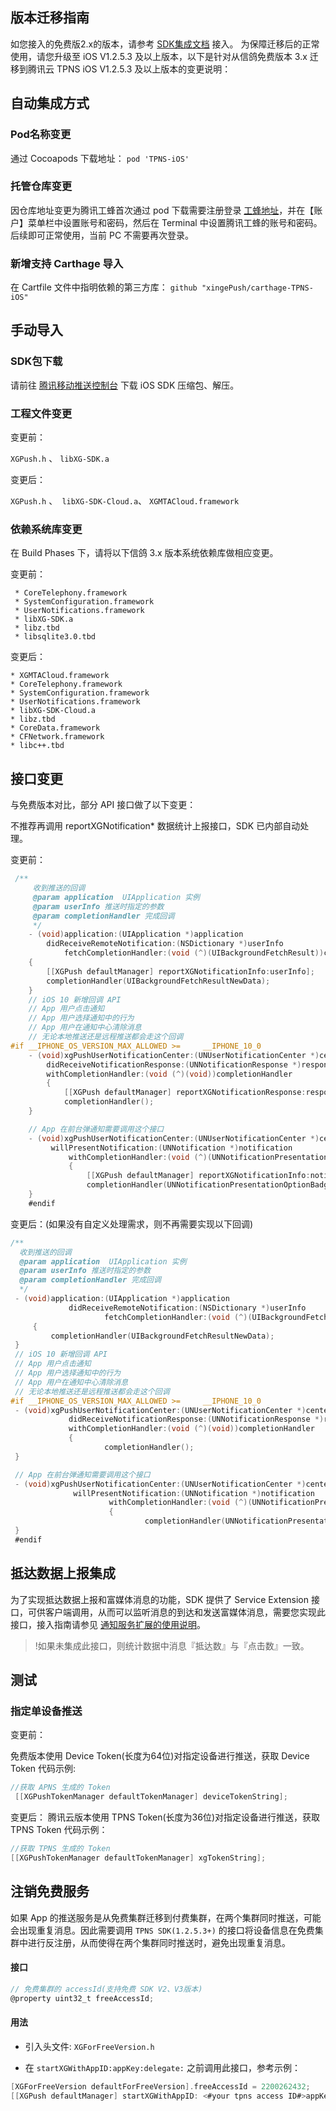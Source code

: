 ## 版本迁移指南
如您接入的免费版2.x的版本，请参考 [SDK集成文档](https://cloud.tencent.com/document/product/548/36663) 接入。
为保障迁移后的正常使用，请您升级至 iOS V1.2.5.3 及以上版本，以下是针对从信鸽免费版本 3.x 迁移到腾讯云 TPNS iOS V1.2.5.3 及以上版本的变更说明：

## 自动集成方式
### Pod名称变更
 通过 Cocoapods 下载地址：
 `pod 'TPNS-iOS' `


### 托管仓库变更
因仓库地址变更为腾讯工蜂首次通过 pod 下载需要注册登录 [工蜂地址](https://git.code.tencent.com/users/sign_in)，并在【账户】菜单栏中设置账号和密码，然后在 Terminal 中设置腾讯工蜂的账号和密码。后续即可正常使用，当前 PC 不需要再次登录。


### 新增支持 Carthage 导入
在 Cartfile 文件中指明依赖的第三方库：
` github "xingePush/carthage-TPNS-iOS" `

## 手动导入
### SDK包下载
请前往 [腾讯移动推送控制台](https://console.cloud.tencent.com/tpns/sdkdownload) 下载 iOS SDK 压缩包、解压。

### 工程文件变更

变更前：

`XGPush.h` 、 `libXG-SDK.a`

变更后：

`XGPush.h` 、` libXG-SDK-Cloud.a`、 `XGMTACloud.framework`



### 依赖系统库变更

在 Build Phases 下，请将以下信鸽 3.x 版本系统依赖库做相应变更。

变更前：
```
 * CoreTelephony.framework
 * SystemConfiguration.framework
 * UserNotifications.framework
 * libXG-SDK.a
 * libz.tbd
 * libsqlite3.0.tbd
```
变更后：
```
* XGMTACloud.framework
* CoreTelephony.framework
* SystemConfiguration.framework
* UserNotifications.framework
* libXG-SDK-Cloud.a
* libz.tbd
* CoreData.framework
* CFNetwork.framework
* libc++.tbd
```
## 接口变更

与免费版本对比，部分 API 接口做了以下变更：

不推荐再调用 reportXGNotification* 数据统计上报接口，SDK 已内部自动处理。

变更前：
``` objective-c
 /**
     收到推送的回调
     @param application  UIApplication 实例
     @param userInfo 推送时指定的参数
     @param completionHandler 完成回调
     */
    - (void)application:(UIApplication *)application
        didReceiveRemoteNotification:(NSDictionary *)userInfo
            fetchCompletionHandler:(void (^)(UIBackgroundFetchResult))completionHandler
    {
        [[XGPush defaultManager] reportXGNotificationInfo:userInfo];
        completionHandler(UIBackgroundFetchResultNewData);
    }
    // iOS 10 新增回调 API
    // App 用户点击通知
    // App 用户选择通知中的行为
    // App 用户在通知中心清除消息
    // 无论本地推送还是远程推送都会走这个回调
#if __IPHONE_OS_VERSION_MAX_ALLOWED >=     __IPHONE_10_0
    - (void)xgPushUserNotificationCenter:(UNUserNotificationCenter *)center
        didReceiveNotificationResponse:(UNNotificationResponse *)response
        withCompletionHandler:(void (^)(void))completionHandler
        {
            [[XGPush defaultManager] reportXGNotificationResponse:response];
            completionHandler();
    }

    // App 在前台弹通知需要调用这个接口
    - (void)xgPushUserNotificationCenter:(UNUserNotificationCenter *)center
         willPresentNotification:(UNNotification *)notification
             withCompletionHandler:(void (^)(UNNotificationPresentationOptions))completionHandler
             {
                 [[XGPush defaultManager] reportXGNotificationInfo:notification.request.content.userInfo];
                 completionHandler(UNNotificationPresentationOptionBadge | UNNotificationPresentationOptionSound | UNNotificationPresentationOptionAlert);
    }
    #endif
```
变更后：(如果没有自定义处理需求，则不再需要实现以下回调)
```objective-c
/**
  收到推送的回调
  @param application  UIApplication 实例
  @param userInfo 推送时指定的参数
  @param completionHandler 完成回调
  */
 - (void)application:(UIApplication *)application
             didReceiveRemoteNotification:(NSDictionary *)userInfo
                     fetchCompletionHandler:(void (^)(UIBackgroundFetchResult))completionHandler
     {
         completionHandler(UIBackgroundFetchResultNewData);
 }
 // iOS 10 新增回调 API
 // App 用户点击通知
 // App 用户选择通知中的行为
 // App 用户在通知中心清除消息
 // 无论本地推送还是远程推送都会走这个回调
#if __IPHONE_OS_VERSION_MAX_ALLOWED >=     __IPHONE_10_0
 - (void)xgPushUserNotificationCenter:(UNUserNotificationCenter *)center
             didReceiveNotificationResponse:(UNNotificationResponse *)response
             withCompletionHandler:(void (^)(void))completionHandler
             {
                     completionHandler();
 }

 // App 在前台弹通知需要调用这个接口
 - (void)xgPushUserNotificationCenter:(UNUserNotificationCenter *)center
              willPresentNotification:(UNNotification *)notification
                      withCompletionHandler:(void (^)(UNNotificationPresentationOptions))completionHandler
                      {
                              completionHandler(UNNotificationPresentationOptionBadge | UNNotificationPresentationOptionSound | UNNotificationPresentationOptionAlert);
 }
 #endif
```


## 抵达数据上报集成

为了实现抵达数据上报和富媒体消息的功能，SDK 提供了 Service Extension 接口，可供客户端调用，从而可以监听消息的到达和发送富媒体消息，需要您实现此接口，接入指南请参见 [通知服务扩展的使用说明](https://cloud.tencent.com/document/product/548/36667)。

>!如果未集成此接口，则统计数据中消息『抵达数』与『点击数』一致。

## 测试

### 指定单设备推送

变更前：

免费版本使用 Device Token(长度为64位)对指定设备进行推送，获取 Device Token 代码示例:

```objective-c
//获取 APNS 生成的 Token
 [[XGPushTokenManager defaultTokenManager] deviceTokenString];
```
变更后：
腾讯云版本使用 TPNS Token(长度为36位)对指定设备进行推送，获取 TPNS Token 代码示例：

```objective-c
//获取 TPNS 生成的 Token
[[XGPushTokenManager defaultTokenManager] xgTokenString];
```

## 注销免费服务

如果 App 的推送服务是从免费集群迁移到付费集群，在两个集群同时推送，可能会出现重复消息。因此需要调用 `TPNS SDK(1.2.5.3+)` 的接口将设备信息在免费集群中进行反注册，从而使得在两个集群同时推送时，避免出现重复消息。

#### 接口

```objective-c
// 免费集群的 accessId(支持免费 SDK V2、V3版本)
@property uint32_t freeAccessId;
```

#### 用法

- 引入头文件: `XGForFreeVersion.h` 

- 在 `startXGWithAppID:appKey:delegate:` 之前调用此接口，参考示例：

```objective-c
[XGForFreeVersion defaultForFreeVersion].freeAccessId = 2200262432;
[[XGPush defaultManager] startXGWithAppID: <#your tpns access ID#>appKey:<#your tpns access key#> delegate:<#your delegate#>];
```
